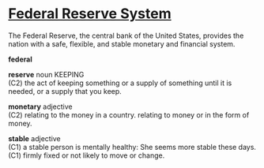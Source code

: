 # [Federal Reserve System](https://www.federalreserve.gov/)  
The Federal Reserve, the central bank of the United States, provides the nation with a safe, flexible, and stable monetary and financial system.  

**federal**  

**reserve** noun KEEPING  
(C2) the act of keeping something or a supply of something until it is needed, or a supply that you keep.  

**monetary** adjective  
(C2) relating to the money in a country. relating to money or in the form of money.

**stable** adjective  
(C1) a stable person is mentally healthy: She seems more stable these days.  
(C1) firmly fixed or not likely to move or change.
